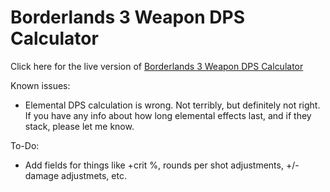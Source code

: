 # Borderlands 3 Weapon DPS Calculator
Click here for the live version of [Borderlands 3 Weapon DPS Calculator](https://internetofawesome.github.io/bl3dpscalc/)

Known issues:
* Elemental DPS calculation is wrong. Not terribly, but definitely not right. If you have any info about how long elemental effects last, and if they stack, please let me know.

To-Do:  
* Add fields for things like +crit %, rounds per shot adjustments, +/- damage adjustmets, etc.
